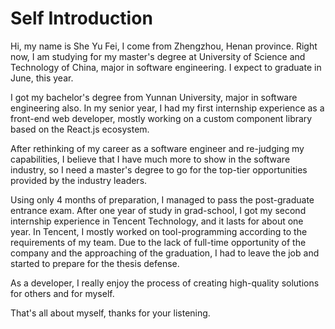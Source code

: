 # Self Introduction

Hi, my name is She Yu Fei, I come from Zhengzhou, Henan province. Right now, I am studying for my master's degree
at University of Science and Technology of China, major in software engineering. 
I expect to graduate in June, this year.

I got my bachelor's degree from Yunnan University, major in software engineering also.
In my senior year, I had my first internship experience as a front-end web developer, 
mostly working on a custom component library based on the React.js ecosystem.

After rethinking of my career as a software engineer and re-judging my capabilities,
I believe that I have much more to show in the software industry, so I need a master's degree
to go for the top-tier opportunities provided by the industry leaders. 

Using only 4 months of preparation, I managed to pass the post-graduate entrance exam.
After one year of study in grad-school, I got my second internship experience in Tencent Technology,
and it lasts for about one year. In Tencent, I mostly worked on tool-programming according to the requirements
of my team. Due to the lack of full-time opportunity of the company and the approaching of the graduation,
I had to leave the job and started to prepare for the thesis defense.

As a developer, I really enjoy the process of creating high-quality solutions for others and for myself.

That's all about myself, thanks for your listening.
